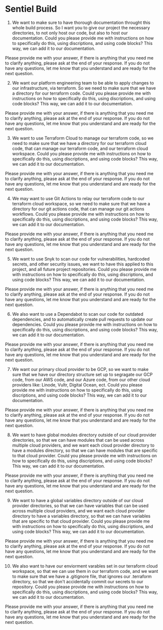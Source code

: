 # Sentiel Build

1. We want to make sure to have thorough documentation throught this whole build process. So I want you to give our project the necessary directories, to not only host our code, but also to host our documentation. Could you please provide me with instructions on how to specifically do this, using discriptions, and using code blocks? This way, we can add it to our documentation.

Please provide me with your answer, if there is anything that you need me to clarify anything, please ask at the end of your response. If you do not have any questions, let me know that you understand and are ready for the next question.


2. We want our platform engineering team to be able to apply changes to our infrastructure, via terraform. So we need to make sure that we have a directory for our terraform code. Could you please provide me with instructions on how to specifically do this, using discriptions, and using code blocks? This way, we can add it to our documentation.

Please provide me with your answer, if there is anything that you need me to clarify anything, please ask at the end of your response. If you do not have any questions, let me know that you understand and are ready for the next question.


3. We want to use Terraform Cloud to manage our terraform code, so we need to make sure that we have a directory for our terraform cloud code, that can manage our terraform code, and our terraform cloud workspace. Could you please provide me with instructions on how to specifically do this, using discriptions, and using code blocks? This way, we can add it to our documentation.

Please provide me with your answer, if there is anything that you need me to clarify anything, please ask at the end of your response. If you do not have any questions, let me know that you understand and are ready for the next question.


4. We may want to use Git Actions to relay our terraform code to our terraform cloud workspace, so we need to make sure that we have a directory for our git actions code, that can manage our git actions workflows. Could you please provide me with instructions on how to specifically do this, using discriptions, and using code blocks? This way, we can add it to our documentation.

Please provide me with your answer, if there is anything that you need me to clarify anything, please ask at the end of your response. If you do not have any questions, let me know that you understand and are ready for the next question.


5. We want to use Snyk to scan our code for vulnerabilities, hardcoded secrets, and other security issues, we want to have this applied to this project, and all future project repositories. Could you please provide me with instructions on how to specifically do this, using discriptions, and using code blocks? This way, we can add it to our documentation.

Please provide me with your answer, if there is anything that you need me to clarify anything, please ask at the end of your response. If you do not have any questions, let me know that you understand and are ready for the next question.


6. We also want to use a Dependabot to scan our code for outdated dependencies, and to automatically create pull requests to update our dependencies. Could you please provide me with instructions on how to specifically do this, using discriptions, and using code blocks? This way, we can add it to our documentation.

Please provide me with your answer, if there is anything that you need me to clarify anything, please ask at the end of your response. If you do not have any questions, let me know that you understand and are ready for the next question.


7. We want our primary cloud provider to be GCP, so we want to make sure that we have our directory structure set up to segragate our GCP code, from our AWS code, and our Azure code, from our other cloud providers like: Linode, Vultr, Digital Ocean, ect. Could you please provide me with instructions on how to specifically do this, using discriptions, and using code blocks? This way, we can add it to our documentation.

Please provide me with your answer, if there is anything that you need me to clarify anything, please ask at the end of your response. If you do not have any questions, let me know that you understand and are ready for the next question.


8. We want to have global modules directory outside of our cloud provider directories, so that we can have modules that can be used across multiple cloud providers, and we want each cloud provider directory to have a modules directory, so that we can have modules that are specific to that cloud provider. Could you please provide me with instructions on how to specifically do this, using discriptions, and using code blocks? This way, we can add it to our documentation.

Please provide me with your answer, if there is anything that you need me to clarify anything, please ask at the end of your response. If you do not have any questions, let me know that you understand and are ready for the next question.


9. We want to have a global variables directory outside of our cloud provider directories, so that we can have variables that can be used across multiple cloud providers, and we want each cloud provider directory to have a variables directory, so that we can have variables that are specific to that cloud provider. Could you please provide me with instructions on how to specifically do this, using discriptions, and using code blocks? This way, we can add it to our documentation.

Please provide me with your answer, if there is anything that you need me to clarify anything, please ask at the end of your response. If you do not have any questions, let me know that you understand and are ready for the next question.


10. We also want to have our enviorment varables set in our terraform cloud workspace, so that we can use them in our terraform code, and we want to make sure that we have a .gitignore file, that ignores our .terraform directory, so that we don't accidentally commit our secrets to our repository. Could you please provide me with instructions on how to specifically do this, using discriptions, and using code blocks? This way, we can add it to our documentation.

Please provide me with your answer, if there is anything that you need me to clarify anything, please ask at the end of your response. If you do not have any questions, let me know that you understand and are ready for the next question.
